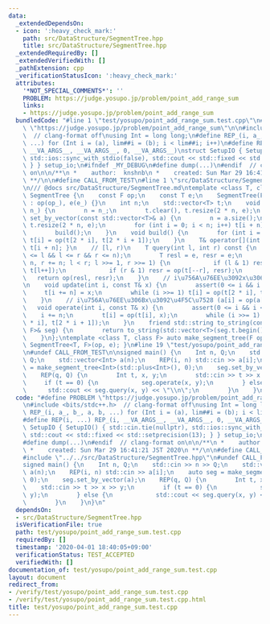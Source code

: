 ```yaml
---
data:
  _extendedDependsOn:
  - icon: ':heavy_check_mark:'
    path: src/DataStructure/SegmentTree.hpp
    title: src/DataStructure/SegmentTree.hpp
  _extendedRequiredBy: []
  _extendedVerifiedWith: []
  _pathExtension: cpp
  _verificationStatusIcon: ':heavy_check_mark:'
  attributes:
    '*NOT_SPECIAL_COMMENTS*': ''
    PROBLEM: https://judge.yosupo.jp/problem/point_add_range_sum
    links:
    - https://judge.yosupo.jp/problem/point_add_range_sum
  bundledCode: "#line 1 \"test/yosupo/point_add_range_sum.test.cpp\"\n#define PROBLEM\
    \ \"https://judge.yosupo.jp/problem/point_add_range_sum\"\n\n#include <bits/stdc++.h>\
    \  // clang-format off\nusing Int = long long;\n#define REP_(i, a_, b_, a, b,\
    \ ...) for (Int i = (a), lim##i = (b); i < lim##i; i++)\n#define REP(i, ...) REP_(i,\
    \ __VA_ARGS__, __VA_ARGS__, 0, __VA_ARGS__)\nstruct SetupIO { SetupIO() { std::cin.tie(nullptr),\
    \ std::ios::sync_with_stdio(false), std::cout << std::fixed << std::setprecision(13);\
    \ } } setup_io;\n#ifndef _MY_DEBUG\n#define dump(...)\n#endif  // clang-format\
    \ on\n\n/**\n *    author:  knshnb\n *    created: Sun Mar 29 16:41:21 JST 2020\n\
    \ **/\n\n#define CALL_FROM_TEST\n#line 1 \"src/DataStructure/SegmentTree.hpp\"\
    \n/// @docs src/DataStructure/SegmentTree.md\ntemplate <class T, class F> struct\
    \ SegmentTree {\n    const F op;\n    const T e;\n    SegmentTree(F op_, T e_)\
    \ : op(op_), e(e_) {}\n    int n;\n    std::vector<T> t;\n    void set_by_identity(int\
    \ n_) {\n        n = n_;\n        t.clear(), t.resize(2 * n, e);\n    }\n    void\
    \ set_by_vector(const std::vector<T>& a) {\n        n = a.size();\n        t.clear(),\
    \ t.resize(2 * n, e);\n        for (int i = 0; i < n; i++) t[i + n] = a[i];\n\
    \        build();\n    }\n    void build() {\n        for (int i = n - 1; i; --i)\
    \ t[i] = op(t[2 * i], t[2 * i + 1]);\n    }\n    T& operator[](int i) { return\
    \ t[i + n]; }\n    // [l, r)\n    T query(int l, int r) const {\n        assert(0\
    \ <= l && l <= r && r <= n);\n        T resl = e, resr = e;\n        for (l +=\
    \ n, r += n; l < r; l >>= 1, r >>= 1) {\n            if (l & 1) resl = op(resl,\
    \ t[l++]);\n            if (r & 1) resr = op(t[--r], resr);\n        }\n     \
    \   return op(resl, resr);\n    }\n    // i\u756A\u76EE\u3092x\u306B\u5909\u66F4\
    \n    void update(int i, const T& x) {\n        assert(0 <= i && i < n);\n   \
    \     t[i += n] = x;\n        while (i >>= 1) t[i] = op(t[2 * i], t[2 * i + 1]);\n\
    \    }\n    // i\u756A\u76EE\u306Bx\u3092\u4F5C\u7528 (a[i] = op(a[i], x))\n \
    \   void operate(int i, const T& x) {\n        assert(0 <= i && i < n);\n    \
    \    i += n;\n        t[i] = op(t[i], x);\n        while (i >>= 1) t[i] = op(t[2\
    \ * i], t[2 * i + 1]);\n    }\n    friend std::string to_string(const SegmentTree<T,\
    \ F>& seg) {\n        return to_string(std::vector<T>(seg.t.begin() + seg.n, seg.t.end()));\n\
    \    }\n};\ntemplate <class T, class F> auto make_segment_tree(F op, T e) { return\
    \ SegmentTree<T, F>(op, e); }\n#line 19 \"test/yosupo/point_add_range_sum.test.cpp\"\
    \n#undef CALL_FROM_TEST\n\nsigned main() {\n    Int n, Q;\n    std::cin >> n >>\
    \ Q;\n    std::vector<Int> a(n);\n    REP(i, n) std::cin >> a[i];\n    auto seg\
    \ = make_segment_tree<Int>(std::plus<Int>(), 0);\n    seg.set_by_vector(a);\n\
    \    REP(q, Q) {\n        Int t, x, y;\n        std::cin >> t >> x >> y;\n   \
    \     if (t == 0) {\n            seg.operate(x, y);\n        } else {\n      \
    \      std::cout << seg.query(x, y) << \"\\n\";\n        }\n    }\n}\n"
  code: "#define PROBLEM \"https://judge.yosupo.jp/problem/point_add_range_sum\"\n\
    \n#include <bits/stdc++.h>  // clang-format off\nusing Int = long long;\n#define\
    \ REP_(i, a_, b_, a, b, ...) for (Int i = (a), lim##i = (b); i < lim##i; i++)\n\
    #define REP(i, ...) REP_(i, __VA_ARGS__, __VA_ARGS__, 0, __VA_ARGS__)\nstruct\
    \ SetupIO { SetupIO() { std::cin.tie(nullptr), std::ios::sync_with_stdio(false),\
    \ std::cout << std::fixed << std::setprecision(13); } } setup_io;\n#ifndef _MY_DEBUG\n\
    #define dump(...)\n#endif  // clang-format on\n\n/**\n *    author:  knshnb\n\
    \ *    created: Sun Mar 29 16:41:21 JST 2020\n **/\n\n#define CALL_FROM_TEST\n\
    #include \"../../src/DataStructure/SegmentTree.hpp\"\n#undef CALL_FROM_TEST\n\n\
    signed main() {\n    Int n, Q;\n    std::cin >> n >> Q;\n    std::vector<Int>\
    \ a(n);\n    REP(i, n) std::cin >> a[i];\n    auto seg = make_segment_tree<Int>(std::plus<Int>(),\
    \ 0);\n    seg.set_by_vector(a);\n    REP(q, Q) {\n        Int t, x, y;\n    \
    \    std::cin >> t >> x >> y;\n        if (t == 0) {\n            seg.operate(x,\
    \ y);\n        } else {\n            std::cout << seg.query(x, y) << \"\\n\";\n\
    \        }\n    }\n}\n"
  dependsOn:
  - src/DataStructure/SegmentTree.hpp
  isVerificationFile: true
  path: test/yosupo/point_add_range_sum.test.cpp
  requiredBy: []
  timestamp: '2020-04-01 18:40:05+09:00'
  verificationStatus: TEST_ACCEPTED
  verifiedWith: []
documentation_of: test/yosupo/point_add_range_sum.test.cpp
layout: document
redirect_from:
- /verify/test/yosupo/point_add_range_sum.test.cpp
- /verify/test/yosupo/point_add_range_sum.test.cpp.html
title: test/yosupo/point_add_range_sum.test.cpp
---
```

